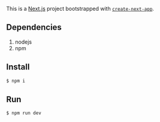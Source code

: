 This is a [Next.js](https://nextjs.org/) project bootstrapped with [`create-next-app`](https://github.com/vercel/next.js/tree/canary/packages/create-next-app).

## Dependencies
1. nodejs
2. npm

## Install

```bash
$ npm i
```

## Run
```bash
$ npm run dev
```